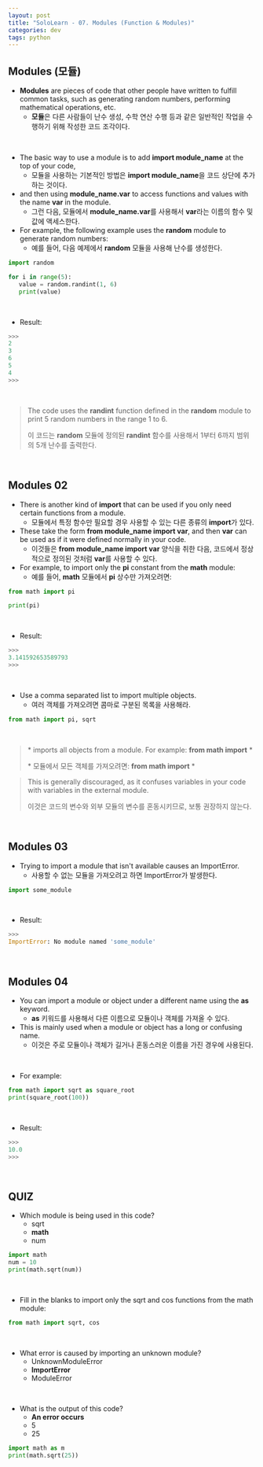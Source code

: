```yaml
---
layout: post
title: "SoloLearn - 07. Modules (Function & Modules)"
categories: dev
tags: python
---
```


## Modules (모듈)

- **Modules** are pieces of code that other people have written to fulfill common tasks, such as generating random numbers, performing mathematical operations, etc.
  - **모듈**은 다른 사람들이 난수 생성, 수학 연산 수행 등과 같은 일반적인 작업을 수행하기 위해 작성한 코드 조각이다.

<br>

- The basic way to use a module is to add **import module_name** at the top of your code,
  - 모듈을 사용하는 기본적인 방법은 **import module_name**을 코드 상단에 추가하는 것이다.
- and then using **module_name.var** to access functions and values with the name **var** in the module.
  - 그런 다음, 모듈에서 **module_name.var**를 사용해서 **var**라는 이름의 함수 및 값에 액세스한다.
- For example, the following example uses the **random** module to generate random numbers:
  - 예를 들어, 다음 예제에서 **random** 모듈을 사용해 난수를 생성한다.

```python
import random

for i in range(5):
   value = random.randint(1, 6)
   print(value)
```

<br>

- Result:

```python
>>>
2
3
6
5
4
>>>
```

<br>

> The code uses the **randint** function defined in the **random** module to print 5 random numbers in the range 1 to 6.
>
> 이 코드는 **random** 모듈에 정의된 **randint** 함수를 사용해서 1부터 6까지 범위의 5개 난수를 출력한다.

<br>

## Modules 02

- There is another kind of **import** that can be used if you only need certain functions from a module.
  - 모듈에서 특정 함수만 필요할 경우 사용할 수 있는 다른 종류의 **import**가 있다.
- These take the form **from module_name import var**, and then **var** can be used as if it were defined normally in your code.
  - 이것들은 **from module_name import var** 양식을 취한 다음, 코드에서 정상적으로 정의된 것처럼 **var**를 사용할 수 있다.
- For example, to import only the **pi** constant from the **math** module:
  - 예를 들어, **math** 모듈에서 **pi** 상수만 가져오려면:

```python
from math import pi

print(pi)
```

<br>

- Result:

```python
>>>
3.141592653589793
>>>
```

<br>

- Use a comma separated list to import multiple objects.
  - 여러 객체를 가져오려면 콤마로 구분된 목록을 사용해라.

```python
from math import pi, sqrt
```

<br>

> \* imports all objects from a module. For example: **from math import** \*
>
> \* 모듈에서 모든 객체를 가져오려면: **from math import** \*

> This is generally discouraged, as it confuses variables in your code with variables in the external module.
>
> 이것은 코드의 변수와 외부 모듈의 변수를 혼동시키므로, 보통 권장하지 않는다.

<br>

## Modules 03

- Trying to import a module that isn't available causes an ImportError.
  - 사용할 수 없는 모듈을 가져오려고 하면 ImportError가 발생한다.

```python
import some_module
```

<br>

- Result:

```python
>>>
ImportError: No module named 'some_module'
```

<br>

## Modules 04

- You can import a module or object under a different name using the **as** keyword.
  - **as** 키워드를 사용해서 다른 이름으로 모듈이나 객체를 가져올 수 있다.
- This is mainly used when a module or object has a long or confusing name.
  - 이것은 주로 모듈이나 객체가 길거나 혼동스러운 이름을 가진 경우에 사용된다.

<br>

- For example:

```python
from math import sqrt as square_root
print(square_root(100))
```

<br>

- Result:

```python
>>>
10.0
>>>
```

<br>

## QUIZ

- Which module is being used in this code?
  - sqrt
  - **math**
  - num

```python
import math
num = 10
print(math.sqrt(num))
```

<br>

- Fill in the blanks to import only the sqrt and cos functions from the math module:

```python
from math import sqrt, cos
```

<br>

- What error is caused by importing an unknown module?
  - UnknownModuleError
  - **ImportError**
  - ModuleError

<br>

- What is the output of this code?
  - **An error occurs**
  - 5
  - 25

```python
import math as m
print(math.sqrt(25))
```

<br>
